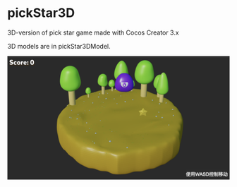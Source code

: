 # pickStar3D
3D-version of pick star game made with Cocos Creator 3.x

3D models are in pickStar3DModel.

![游戏截图](https://github.com/la-vie-est-belle/pickStar3D/blob/master/screenshot.png)
